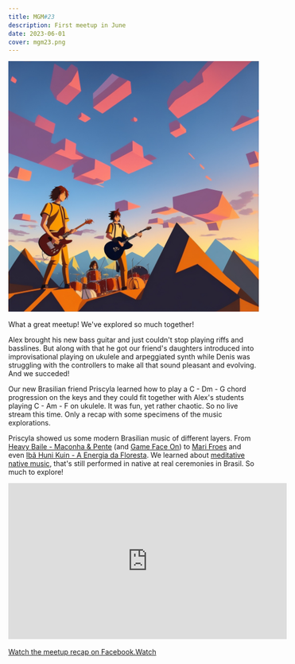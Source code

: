 ```yaml
---
title: MGM#23
description: First meetup in June
date: 2023-06-01
cover: mgm23.png
---
```


![cover](./cover.jpg)

What a great meetup! We've explored so much together!

Alex brought his new bass guitar and just couldn't stop playing riffs and basslines. But along with that he got our friend's daughters introduced into improvisational playing on ukulele and arpeggiated synth while Denis was struggling with the controllers to make all that sound pleasant and evolving. And we succeded!

Our new Brasilian friend Priscyla learned how to play a C - Dm - G chord progression on the keys and they could fit together with Alex's students playing C - Am - F on ukulele. It was fun, yet rather chaotic. So no live stream this time. Only a recap with some specimens of the music explorations.

Priscyla showed us some modern Brasilian music of different layers. From [Heavy Baile - Maconha & Pente](https://www.youtube.com/watch?v=0ok3fs_7LLw) (and [Game Face On](https://www.youtube.com/watch?v=lHfo7KGlaFE)) to [Mari Froes](https://youtu.be/8fMVHAXPZLM) and even [Ibã Huni Kuin - A Energia da Floresta](https://www.youtube.com/watch?v=6hGabTfaM0Y). We learned about [meditative native music](https://youtu.be/j8ObcKIh_hk), that's still performed in native at real ceremonies in Brasil. So much to explore!

<iframe src="https://www.facebook.com/plugins/video.php?height=314&href=https%3A%2F%2Fwww.facebook.com%2Fpiratebayphuket%2Fvideos%2F823708112361740%2F&show_text=false&width=560&t=0" width="560" height="314" style="border:none;overflow:hidden" scrolling="no" frameborder="0" allowFullScreen="true"></iframe>

[Watch the meetup recap on Facebook.Watch](https://fb.watch/kVgZSDy5-d/)
